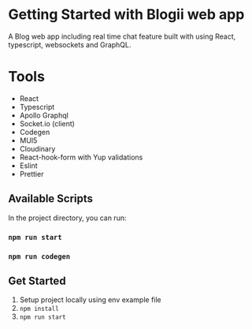 # Getting Started with Blogii web app

A Blog web app including real time chat feature built with using React, typescript, websockets and GraphQL.

# Tools

- React
- Typescript
- Apollo Graphql
- Socket.io (client)
- Codegen
- MUI5
- Cloudinary
- React-hook-form with Yup validations
- Eslint
- Prettier

## Available Scripts

In the project directory, you can run:

### `npm run start`

### `npm run codegen`

## Get Started

1. Setup project locally using env example file
2. `npm install`
3. `npm run start`
